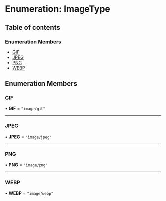 # Enumeration: ImageType

## Table of contents

### Enumeration Members

- [GIF](ImageType.md#gif)
- [JPEG](ImageType.md#jpeg)
- [PNG](ImageType.md#png)
- [WEBP](ImageType.md#webp)

## Enumeration Members

### GIF

• **GIF** = ``"image/gif"``

___

### JPEG

• **JPEG** = ``"image/jpeg"``

___

### PNG

• **PNG** = ``"image/png"``

___

### WEBP

• **WEBP** = ``"image/webp"``
